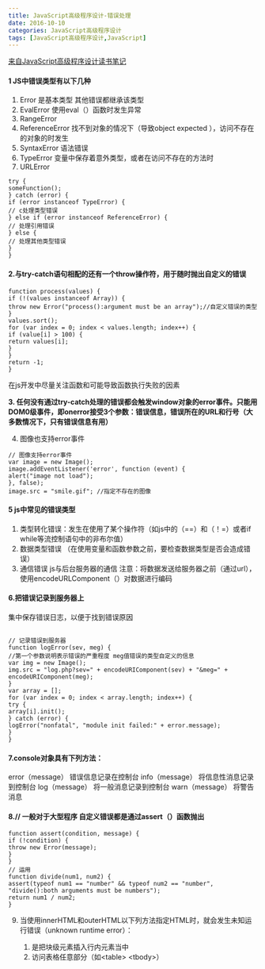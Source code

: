 ```yaml
---
title: JavaScript高级程序设计-错误处理
date: 2016-10-10 
categories: JavaScript高级程序设计
tags: [JavaScript高级程序设计,JavaScript]
---
```


[来自JavaScript高级程序设计读书笔记](https://book.douban.com/subject/10546125/)

<!--more-->

#### 1 JS中错误类型有以下几种

1. Error 是基本类型 其他错误都继承该类型
2. EvalError 使用eval（）函数时发生异常
3. RangeError
4. ReferenceError 找不到对象的情况下（导致object expected ），访问不存在的对象的时发生
5. SyntaxError 语法错误
6. TypeError 变量中保存着意外类型，或者在访问不存在的方法时
7. URLError


```
try {
someFunction();
} catch (error) {
if (error instanceof TypeError) {
// c处理类型错误
} else if (error instanceof ReferenceError) {
// 处理引用错误
} else {
// 处理其他类型错误
} 
}
```


 

#### 2.与try-catch语句相配的还有一个throw操作符，用于随时抛出自定义的错误


```
function process(values) {
if (!(values instanceof Array)) {
throw new Error("process():argument must be an array");//自定义错误的类型
}
values.sort();
for (var index = 0; index < values.length; index++) {
if (value[i] > 100) {
return values[i];
} 
}
return -1;
}
```


在js开发中尽量关注函数和可能导致函数执行失败的因素


**3. 任何没有通过try-catch处理的错误都会触发window对象的error事件。只能用DOM0级事件，即onerror接受3个参数：错误信息，错误所在的URL和行号（大多数情况下，只有错误信息有用）**

4. 图像也支持error事件


```
// 图像支持error事件
var image = new Image();
image.addEventListener('error', function (event) {
alert("image not load");
}, false);
image.src = "smile.gif"; //指定不存在的图像
```

#### 5 js中常见的错误类型

1. 类型转化错误：发生在使用了某个操作符（如js中的（==）和（！=）或者if while等流控制语句中的非布尔值）
2. 数据类型错误 （在使用变量和函数参数之前，要检查数据类型是否会造成错误）
3. 通信错误 js与后台服务器的通信
注意：将数据发送给服务器之前（通过url），使用encodeURLComponent（）对数据进行编码

#### 6.把错误记录到服务器上
集中保存错误日志，以便于找到错误原因


```

// 记录错误到服务器
function logError(sev, meg) {
//第一个参数说明表示错误的严重程度 meg值错误的类型自定义的信息 
var img = new Image();
img.src = "log.php?sev=" + encodeURIComponent(sev) + "&meg=" + encodeURIComponent(meg);
}
var array = [];
for (var index = 0; index < array.length; index++) {
try {
array[i].init();
} catch (error) {
logError("nonfatal", "module init failed:" + error.message);
}
}
```


#### 7.console对象具有下列方法：

 error（message） 错误信息记录在控制台
 info（message） 将信息性消息记录到控制台
 log（message） 将一般消息记录到控制台
 warn（message） 将警告消息

#### 8.// 一般对于大型程序 自定义错误都是通过assert（）函数抛出


```
function assert(condition, message) {
if (!condition) {
throw new Error(message);
}
}
// 运用
function divide(num1, num2) {
assert(typeof num1 == "number" && typeof num2 == "number", "divide():both arguments must be numbers");
return num1 / num2;
}
```

9. 当使用innerHTML和outerHTML以下列方法指定HTML时，就会发生未知运行错误（unknown runtime error）：

    1. 是把块级元素插入行内元素当中
    2. 访问表格任意部分（如\<table> \<tbody>）